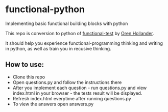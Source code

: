# functional-python
Implementing basic functional building blocks with python

This repo is conversion to python of [functional-test](https://github.com/oren-hollander/functional-test) by [Oren Hollander](https://github.com/oren-hollander).

It should help you experience functional-programming thinking and writing in python, as well as train you in recusive thinking. 


## How to use:
- Clone this repo
- Open questions.py and follow the instructions there
- After you implement each question - run questions.py and view index.html in your browser - the tests result will be displayed.
- Refresh index.html everytime after running questions.py
- To view the answers open answers.py
